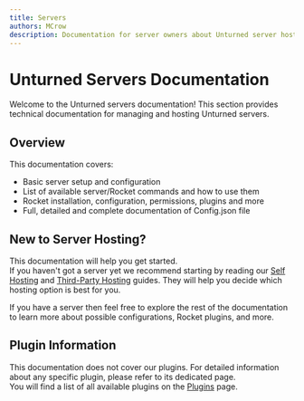 ```yaml
---
title: Servers
authors: MCrow
description: Documentation for server owners about Unturned server hosting.
---
```


# Unturned Servers Documentation
Welcome to the Unturned servers documentation! This section provides technical documentation for managing and hosting Unturned servers.

## Overview
This documentation covers:
- Basic server setup and configuration
- List of available server/Rocket commands and how to use them
- Rocket installation, configuration, permissions, plugins and more
- Full, detailed and complete documentation of Config.json file

## New to Server Hosting?
This documentation will help you get started.  
If you haven't got a server yet we recommend starting by reading our [Self Hosting](/servers/docs/self-hosting) and [Third-Party Hosting](/servers/docs/third-party-hosting) guides. They will help you decide which hosting option is best for you.

If you have a server then feel free to explore the rest of the documentation to learn more about possible configurations, Rocket plugins, and more.

## Plugin Information
This documentation does not cover our plugins. For detailed information about any specific plugin, please refer to its dedicated page.  
You will find a list of all available plugins on the [Plugins](/servers/plugins) page.